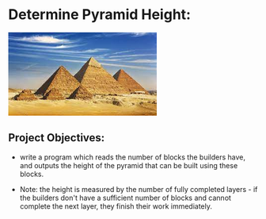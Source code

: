 # Determine Pyramid Height:
![ScreenShot](pyramid.png)

## Project Objectives:
* write a program which reads the number of blocks the builders have, and outputs the height of the pyramid that can be built using these blocks.

* Note: the height is measured by the number of fully completed layers - if the builders don't have a sufficient number of blocks and cannot complete the next layer, they finish their work immediately.
